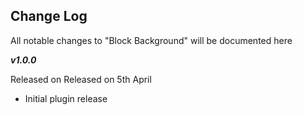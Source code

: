 **Change Log**
--------------

All notable changes to "Block Background" will be documented here


***v1.0.0***

Released on Released on 5th April

 - Initial plugin release
